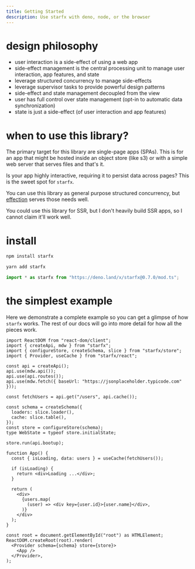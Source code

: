 ```yaml
---
title: Getting Started
description: Use starfx with deno, node, or the browser
---
```


# design philosophy

- user interaction is a side-effect of using a web app
- side-effect management is the central processing unit to manage user
  interaction, app features, and state
- leverage structured concurrency to manage side-effects
- leverage supervisor tasks to provide powerful design patterns
- side-effect and state management decoupled from the view
- user has full control over state management (opt-in to automatic data
  synchronization)
- state is just a side-effect (of user interaction and app features)

# when to use this library?

The primary target for this library are single-page apps (SPAs). This is for an
app that might be hosted inside an object store (like s3) or with a simple web
server that serves files and that's it.

Is your app highly interactive, requiring it to persist data across pages? This
is the sweet spot for `starfx`.

You can use this library as general purpose structured concurrency, but
[effection](https://github.com/thefrontside/effection) serves those needs well.

You could use this library for SSR, but I don't heavily build SSR apps, so I
cannot claim it'll work well.

# install

```bash
npm install starfx
```

```bash
yarn add starfx
```

```ts
import * as starfx from "https://deno.land/x/starfx@0.7.0/mod.ts";
```

# the simplest example

Here we demonstrate a complete example so you can get a glimpse of how `starfx`
works. The rest of our docs will go into more detail for how all the pieces
work.

```tsx
import ReactDOM from "react-dom/client";
import { createApi, mdw } from "starfx";
import { configureStore, createSchema, slice } from "starfx/store";
import { Provider, useCache } from "starfx/react";

const api = createApi();
api.use(mdw.api());
api.use(api.routes());
api.use(mdw.fetch({ baseUrl: "https://jsonplaceholder.typicode.com" }));

const fetchUsers = api.get("/users", api.cache());

const schema = createSchema({
  loaders: slice.loader(),
  cache: slice.table(),
});
const store = configureStore(schema);
type WebState = typeof store.initialState;

store.run(api.bootup);

function App() {
  const { isLoading, data: users } = useCache(fetchUsers());

  if (isLoading) {
    return <div>Loading ...</div>;
  }

  return (
    <div>
      {users.map(
        (user) => <div key={user.id}>{user.name}</div>,
      )}
    </div>
  );
}

const root = document.getElementById("root") as HTMLElement;
ReactDOM.createRoot(root).render(
  <Provider schema={schema} store={store}>
    <App />
  </Provider>,
);
```
